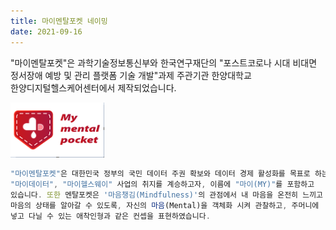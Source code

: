```yaml
---
title: 마이멘탈포켓 네이밍
date: 2021-09-16
---
```


"마이멘탈포켓"은 과학기술정보통신부와 한국연구재단의 "포스트코로나 시대 비대면 <br> 정서장애 예방 및 관리 플랫폼 기술 개발"과제 주관기관 한양대학교  <br> 한양디지털헬스케어센터에서 제작되었습니다.

<img src="https://github.com/Rugger12/MyMentalPocket_homepage/blob/master/src/site/images/MyMentalPocket_LOGO.png?raw=true" width="150">

```js
"마이멘탈포켓"은 대한민국 정부의 국민 데이터 주권 확보와 데이터 경제 활성화를 목표로 하는
"마이데이터", "마이헬스웨이" 사업의 취지를 계승하고자, 이름에 "마이(MY)"를 포함하고
있습니다. 또한 멘탈포켓은 '마음챙김(Mindfulness)'의 관점에서 내 마음을 온전히 느끼고 
마음의 상태를 알아갈 수 있도록, 자신의 마음(Mental)을 객체화 시켜 관찰하고, 주머니에 
넣고 다닐 수 있는 애착인형과 같은 컨셉을 표현하였습니다.
```


